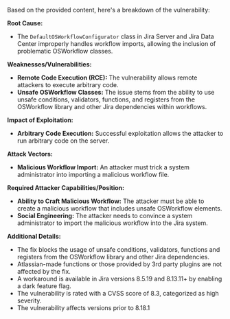 Based on the provided content, here's a breakdown of the vulnerability:

**Root Cause:**

- The `DefaultOSWorkflowConfigurator` class in Jira Server and Jira Data Center improperly handles workflow imports, allowing the inclusion of problematic OSWorkflow classes.

**Weaknesses/Vulnerabilities:**

- **Remote Code Execution (RCE):** The vulnerability allows remote attackers to execute arbitrary code.
- **Unsafe OSWorkflow Classes:** The issue stems from the ability to use unsafe conditions, validators, functions, and registers from the OSWorkflow library and other Jira dependencies within workflows.

**Impact of Exploitation:**

- **Arbitrary Code Execution:** Successful exploitation allows the attacker to run arbitrary code on the server.

**Attack Vectors:**

- **Malicious Workflow Import:** An attacker must trick a system administrator into importing a malicious workflow file.

**Required Attacker Capabilities/Position:**

- **Ability to Craft Malicious Workflow:** The attacker must be able to create a malicious workflow that includes unsafe OSWorkflow elements.
- **Social Engineering:** The attacker needs to convince a system administrator to import the malicious workflow into the Jira system.

**Additional Details:**
- The fix blocks the usage of unsafe conditions, validators, functions and registers from the OSWorkflow library and other Jira dependencies.
- Atlassian-made functions or those provided by 3rd party plugins are not affected by the fix.
- A workaround is available in Jira versions 8.5.19 and 8.13.11+ by enabling a dark feature flag.
- The vulnerability is rated with a CVSS score of 8.3, categorized as high severity.
- The vulnerability affects versions prior to 8.18.1